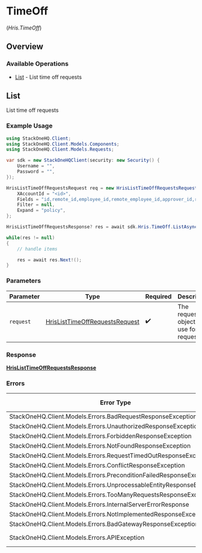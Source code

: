 # TimeOff
(*Hris.TimeOff*)

## Overview

### Available Operations

* [List](#list) - List time off requests

## List

List time off requests

### Example Usage

<!-- UsageSnippet language="csharp" operationID="hris_list_time_off_requests" method="get" path="/unified/hris/time_off" -->
```csharp
using StackOneHQ.Client;
using StackOneHQ.Client.Models.Components;
using StackOneHQ.Client.Models.Requests;

var sdk = new StackOneHQClient(security: new Security() {
    Username = "",
    Password = "",
});

HrisListTimeOffRequestsRequest req = new HrisListTimeOffRequestsRequest() {
    XAccountId = "<id>",
    Fields = "id,remote_id,employee_id,remote_employee_id,approver_id,remote_approver_id,status,type,start_date,end_date,start_half_day,end_half_day,time_off_policy_id,remote_time_off_policy_id,reason,comment,duration,created_at,updated_at,policy,unified_custom_fields",
    Filter = null,
    Expand = "policy",
};

HrisListTimeOffRequestsResponse? res = await sdk.Hris.TimeOff.ListAsync(req);

while(res != null)
{
    // handle items

    res = await res.Next!();
}
```

### Parameters

| Parameter                                                                                 | Type                                                                                      | Required                                                                                  | Description                                                                               |
| ----------------------------------------------------------------------------------------- | ----------------------------------------------------------------------------------------- | ----------------------------------------------------------------------------------------- | ----------------------------------------------------------------------------------------- |
| `request`                                                                                 | [HrisListTimeOffRequestsRequest](../../Models/Requests/HrisListTimeOffRequestsRequest.md) | :heavy_check_mark:                                                                        | The request object to use for the request.                                                |

### Response

**[HrisListTimeOffRequestsResponse](../../Models/Requests/HrisListTimeOffRequestsResponse.md)**

### Errors

| Error Type                                                           | Status Code                                                          | Content Type                                                         |
| -------------------------------------------------------------------- | -------------------------------------------------------------------- | -------------------------------------------------------------------- |
| StackOneHQ.Client.Models.Errors.BadRequestResponseException          | 400                                                                  | application/json                                                     |
| StackOneHQ.Client.Models.Errors.UnauthorizedResponseException        | 401                                                                  | application/json                                                     |
| StackOneHQ.Client.Models.Errors.ForbiddenResponseException           | 403                                                                  | application/json                                                     |
| StackOneHQ.Client.Models.Errors.NotFoundResponseException            | 404                                                                  | application/json                                                     |
| StackOneHQ.Client.Models.Errors.RequestTimedOutResponseException     | 408                                                                  | application/json                                                     |
| StackOneHQ.Client.Models.Errors.ConflictResponseException            | 409                                                                  | application/json                                                     |
| StackOneHQ.Client.Models.Errors.PreconditionFailedResponseException  | 412                                                                  | application/json                                                     |
| StackOneHQ.Client.Models.Errors.UnprocessableEntityResponseException | 422                                                                  | application/json                                                     |
| StackOneHQ.Client.Models.Errors.TooManyRequestsResponseException     | 429                                                                  | application/json                                                     |
| StackOneHQ.Client.Models.Errors.InternalServerErrorResponse          | 500                                                                  | application/json                                                     |
| StackOneHQ.Client.Models.Errors.NotImplementedResponseException      | 501                                                                  | application/json                                                     |
| StackOneHQ.Client.Models.Errors.BadGatewayResponseException          | 502                                                                  | application/json                                                     |
| StackOneHQ.Client.Models.Errors.APIException                         | 4XX, 5XX                                                             | \*/\*                                                                |